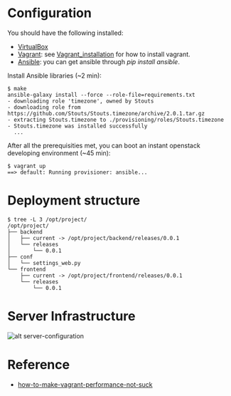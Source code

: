# Configuration

You should have the following installed:
- [VirtualBox]
- [Vagrant]: see [Vagrant_installation] for how to install vagrant.
- [Ansible]: you can get ansible through *pip install ansible*.

[VirtualBox]:https://www.virtualbox.org
[Vagrant]:http://www.vagrantup.com/
[Vagrant_installation]:http://docs.vagrantup.com/v2/installation/index.html
[Ansible]:http://docs.ansible.com/

Install Ansible libraries (~2 min):

    $ make
    ansible-galaxy install --force --role-file=requirements.txt
    - downloading role 'timezone', owned by Stouts
    - downloading role from https://github.com/Stouts/Stouts.timezone/archive/2.0.1.tar.gz
    - extracting Stouts.timezone to ./provisioning/roles/Stouts.timezone
    - Stouts.timezone was installed successfully
      ...


After all the prerequisities met, you can boot an instant openstack developing environment (~45 min):

    $ vagrant up
    ==> default: Running provisioner: ansible...

# Deployment structure

    $ tree -L 3 /opt/project/
    /opt/project/
    ├── backend
    │   ├── current -> /opt/project/backend/releases/0.0.1
    │   └── releases
    │       └── 0.0.1
    ├── conf
    │   └── settings_web.py
    └── frontend
        ├── current -> /opt/project/frontend/releases/0.0.1
        └── releases
            └── 0.0.1

# Server Infrastructure

![alt server-configuration](../raw/develop/docs/images/server-configuration.png)

# Reference

- [how-to-make-vagrant-performance-not-suck]

[how-to-make-vagrant-performance-not-suck]:http://www.stefanwrobel.com/how-to-make-vagrant-performance-not-suck

